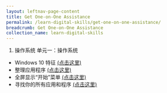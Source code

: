 ```yaml
---
layout: leftnav-page-content
title: Get One-on-One Assistance
permalink: /learn-digital-skills/get-one-on-one-assistance/
breadcrumb: Get One-on-One Assistance
collection_name: learn-digital-skills
---
```


1. 操作系统 单元一：操作系统
  * Windows 10 特征 [(点击这里)](http://www.gcflearnfree.org/typing)
  * 整理应用程序 [(点击这里)](http://www.gcflearnfree.org/typing)
  * 全屏显示“开始”菜单 [(点击这里)](http://www.gcflearnfree.org/typing)
  * 寻找你的所有应用和程序  [(点击这里)](http://www.gcflearnfree.org/typing)

